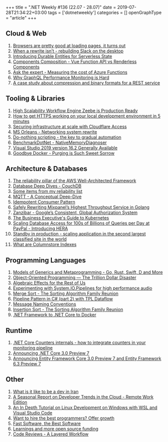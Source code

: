 +++
title = ".NET Weekly #136 (22.07 - 28.07)"
date = 2019-07-28T21:34:22+03:00
tags = ['dotnetweekly']
categories = []
openGraphType = "article"
+++

## Cloud & Web

1. [Browsers are pretty good at loading pages, it turns out](https://carter.sande.duodecima.technology/javascript-page-navigation/)
1. [When a rewrite isn’t - rebuilding Slack on the desktop](https://slack.engineering/rebuilding-slack-on-the-desktop-308d6fe94ae4)
1. [Introducing Durable Entities for Serverless State](https://medium.com/microsoftazure/introducing-durable-entities-for-serverless-state-3484e63fe0ae)
1. [Components Composition - Vue Function API vs Renderless Components](https://medium.com/@adamorlowskipoland/vue-components-composition-vue-functional-api-vs-renderless-components-36abee218215)
1. [Ask the expert - Measuring the cost of Azure Functions](https://www.nigelfrank.com/blog/ask-the-expert-measuring-the-cost-of-azure-functions/)
1. [Why GraphQL Performance Monitoring is Hard](https://medium.com/@__xuorig__/why-graphql-performance-monitoring-is-hard-41381bc7c44d)
1. [A case study about compression and binary formats for a REST service](https://medium.com/@julianojuliocosta/a-case-study-about-compression-and-binary-formats-for-a-rest-service-7de9c4535cb8)

<!--more-->

## Tooling & Libraries

1. [High Scalability Workflow Engine Zeebe is Production Ready](https://www.infoq.com/news/2019/07/workflow-engine-zeebe-ga-release/)
1. [How to get HTTPS working on your local development environment in 5 minutes](https://www.freecodecamp.org/news/how-to-get-https-working-on-your-local-development-environment-in-5-minutes-7af615770eec/)
1. [Securing infrastructure at scale with Cloudflare Access](https://blog.cloudflare.com/access-wildcard-subdomain/)
1. [MS Orleans - Networking system rewrite](https://github.com/dotnet/orleans/pull/5436)
1. [Do-nothing scripting - the key to gradual automation](https://blog.danslimmon.com/2019/07/15/do-nothing-scripting-the-key-to-gradual-automation/)
1. [BenchmarkDotNet - NativeMemoryDiagnoser](https://github.com/dotnet/BenchmarkDotNet/pull/1131)
1. [Visual Studio 2019 version 16.2 Generally Available](https://devblogs.microsoft.com/visualstudio/visual-studio-2019-version-16-2-generally-available-and-16-3-preview-1/)
1. [Goodbye Docker - Purging is Such Sweet Sorrow](https://zwischenzugs.com/2019/07/27/goodbye-docker-purging-is-such-sweet-sorrow/)

## Architecture & Databases

1. [The reliability pillar of the AWS Well-Architected Framework](https://d1.awsstatic.com/whitepapers/architecture/AWS-Reliability-Pillar.pdf)
1. [Database Deep Dives - CouchDB](https://www.ibm.com/cloud/blog/new-builders/database-deep-dives-couchdb)
1. [Some items from my reliability list](http://rachelbythebay.com/w/2019/07/21/reliability/)
1. [MQTT - A Conceptual Deep-Dive](https://www.ably.io/concepts/mqtt)
1. [Idempotent Consumer Pattern](https://pradeeploganathan.com/patterns/idempotent-consumer-pattern/)
1. [Safely Rewriting Mixpanel’s Highest Throughput Service in Golang](https://engineering.mixpanel.com/2019/07/24/safely-rewriting-mixpanels-highest-throughput-service-in-golang/)
1. [Zanzibar - Google’s Consistent, Global Authorization System](https://www.usenix.org/conference/atc19/presentation/pang)
1. [The Business Executive's Guide to Kubernetes](https://blog.jessfraz.com/post/the-business-executives-guide-to-kubernetes/)
1. [Scaling Database Access for 100s of Billions of Queries per Day at PayPal - Introducing HERA](https://medium.com/paypal-engineering/scaling-database-access-for-100s-of-billions-of-queries-per-day-paypal-introducing-hera-e192adacda54)
1. [Standby in production - scaling application in the second largest classified site in the world](https://medium.com/avitotech/standby-in-production-scaling-application-in-second-largest-classified-site-in-the-world-97a79a1929de)
1. [What are Columnstore Indexes](https://www.red-gate.com/simple-talk/sql/sql-development/what-are-columnstore-indexes/)

## Programming Languages

1. [Models of Generics and Metaprogramming - Go, Rust, Swift, D and More](http://thume.ca/2019/07/14/a-tour-of-metaprogramming-models-for-generics/)
1. [Object-Oriented Programming — The Trillion Dollar Disaster](https://medium.com/better-programming/object-oriented-programming-the-trillion-dollar-disaster-%EF%B8%8F-92a4b666c7c7)
1. [Algebraic Effects for the Rest of Us](https://overreacted.io/algebraic-effects-for-the-rest-of-us/)
1. [Experimenting with System.IO.Pipelines for high performance audio](https://markheath.net/post/system-io-pipelines-high-perf-audio)
1. [Merge Sort - The Sorting Algorithm Family Reunion](https://exceptionnotfound.net/merge-sort-csharp-the-sorting-algorithm-family-reunion)
1. [Pipeline Pattern in C# (part 2) with TPL Dataflow](https://michaelscodingspot.com/pipeline-pattern-tpl-dataflow/)
1. [Message Naming Conventions](https://jimmybogard.com/message-naming-conventions/)
1. [Insertion Sort - The Sorting Algorithm Family Reunion](https://exceptionnotfound.net/insertion-sort-csharp-the-sorting-algorithm-family-reunion)
1. [.NET Framework to .NET Core to Docker](https://dev.to/magnusstrale/net-framework-to-net-core-to-docker-3m3b)

## Runtime

1. [.NET Core Counters internals - how to integrate counters in your monitoring pipeline](https://medium.com/criteo-labs/net-core-counters-internals-how-to-integrate-counters-in-your-monitoring-pipeline-5354cd61b42e)
1. [Announcing .NET Core 3.0 Preview 7](https://devblogs.microsoft.com/dotnet/announcing-net-core-3-0-preview-7/)
1. [Announcing Entity Framework Core 3.0 Preview 7 and Entity Framework 6.3 Preview 7](https://devblogs.microsoft.com/dotnet/announcing-entity-framework-core-3-0-preview-7-and-entity-framework-6-3-preview-7/)

## Other

1. [What is it like to be a dev in Iran](https://shahinsorkh.ir/2019/07/20/how-is-it-like-to-be-a-dev-in-iran)
1. [A Seasonal Report on Developer Trends in the Cloud - Remote Work Edition](https://www.digitalocean.com/currents/july-2019/)
1. [An In Depth Tutorial on Linux Development on Windows with WSL and Visual Studio Code](https://devblogs.microsoft.com/commandline/an-in-depth-tutorial-on-linux-development-on-windows-with-wsl-and-visual-studio-code/)
1. [Want to hire the best programmers? Offer growth](https://triplebyte.com/blog/want-hire-best-programmers-offer-growth)
1. [Fast Software, the Best Software](https://craigmod.com/essays/fast_software/)
1. [Learnings and more open source funding](https://blog.geteventbot.com/2019/07/09/support-open-source.html)
1. [Code Reviews - A Layered Workflow](https://charcoalbin.com/posts/code-review.html)
